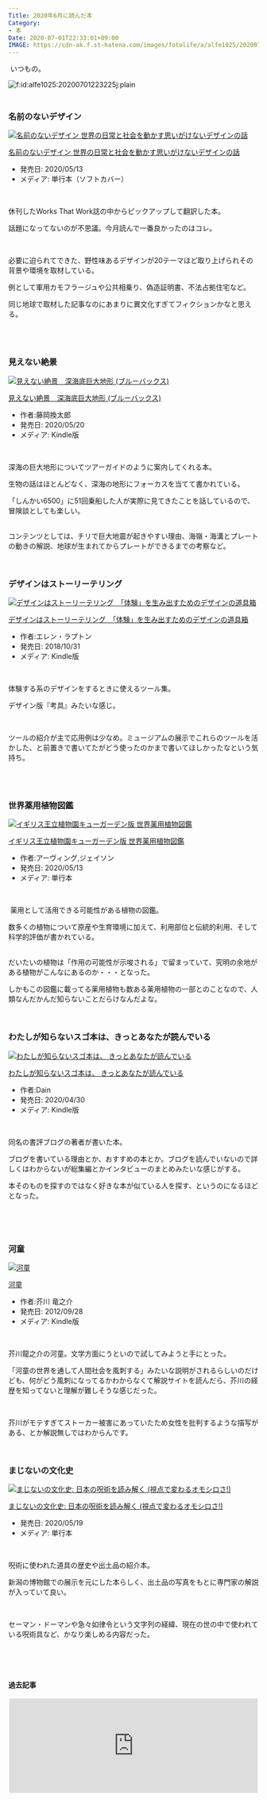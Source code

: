 ```yaml
---
Title: 2020年6月に読んだ本
Category:
- 本
Date: 2020-07-01T22:33:01+09:00
IMAGE: https://cdn-ak.f.st-hatena.com/images/fotolife/a/alfe1025/20200701/20200701223225.jpg
---
```



 いつもの。

<img src="https://cdn-ak.f.st-hatena.com/images/fotolife/a/alfe1025/20200701/20200701223225.jpg" alt="f:id:alfe1025:20200701223225j:plain" title="f:id:alfe1025:20200701223225j:plain" class="hatena-fotolife" itemprop="image" />

### <br />名前のないデザイン

<div class="freezed">
<div class="external-link-detail"><a href="https://www.amazon.co.jp/exec/obidos/ASIN/4766133935/ab1025-22/"><img src="https://m.media-amazon.com/images/I/51bR1IbTpdL._SL160_.jpg" class="external-link-detail-image" alt="名前のないデザイン 世界の日常と社会を動かす思いがけないデザインの話" title="名前のないデザイン 世界の日常と社会を動かす思いがけないデザインの話" /></a>
<div class="external-link-detail-info">
<p class="external-link-detail-title"><a href="https://www.amazon.co.jp/exec/obidos/ASIN/4766133935/ab1025-22/">名前のないデザイン 世界の日常と社会を動かす思いがけないデザインの話</a>
<ul>
<li><span class="external-link-detail-label">発売日:</span> 2020/05/13</li>
<li><span class="external-link-detail-label">メディア:</span> 単行本（ソフトカバー）</li>
</ul>
</div>
<div class="external-link-detail-foot"> </div>
</div>
</div>

休刊したWorks That Work誌の中からピックアップして翻訳した本。

話題になってないのが不思議。今月読んで一番良かったのはコレ。

 

必要に迫られてできた、野性味あるデザインが20テーマほど取り上げられその背景や環境を取材している。

例として軍用カモフラージュや公共相乗り、偽造証明書、不法占拠住宅など。

同じ地球で取材した記事なのにあまりに異文化すぎてフィクションかなと思える。

 

### <br />見えない絶景

<div class="freezed">
<div class="external-link-detail"><a href="https://www.amazon.co.jp/exec/obidos/ASIN/B088KJG9L8/ab1025-22/"><img src="https://m.media-amazon.com/images/I/51XLyp2BrlL._SL160_.jpg" class="external-link-detail-image" alt="見えない絶景　深海底巨大地形 (ブルーバックス)" title="見えない絶景　深海底巨大地形 (ブルーバックス)" /></a>
<div class="external-link-detail-info">
<p class="external-link-detail-title"><a href="https://www.amazon.co.jp/exec/obidos/ASIN/B088KJG9L8/ab1025-22/">見えない絶景　深海底巨大地形 (ブルーバックス)</a>
<ul>
<li><span class="external-link-detail-label">作者:</span>藤岡換太郎</li>
<li><span class="external-link-detail-label">発売日:</span> 2020/05/20</li>
<li><span class="external-link-detail-label">メディア:</span> Kindle版</li>
</ul>
</div>
<div class="external-link-detail-foot"> </div>
</div>
</div>

深海の巨大地形についてツアーガイドのように案内してくれる本。

生物の話はほとんどなく、深海の地形にフォーカスを当てて書かれている。

「しんかい6500」に51回乗船した人が実際に見てきたことを話しているので、冒険談としても楽しい。

<br />コンテンツとしては、チリで巨大地震が起きやすい理由、海嶺・海溝とプレートの動きの解説、地球が生まれてからプレートができるまでの考察など。

 

### デザインはストーリーテリング

<div class="freezed">
<div class="external-link-detail"><a href="https://www.amazon.co.jp/exec/obidos/ASIN/B07J62CY6H/ab1025-22/"><img src="https://m.media-amazon.com/images/I/51hkcARsMPL._SL160_.jpg" class="external-link-detail-image" alt="デザインはストーリーテリング　「体験」を生み出すためのデザインの道具箱" title="デザインはストーリーテリング　「体験」を生み出すためのデザインの道具箱" /></a>
<div class="external-link-detail-info">
<p class="external-link-detail-title"><a href="https://www.amazon.co.jp/exec/obidos/ASIN/B07J62CY6H/ab1025-22/">デザインはストーリーテリング　「体験」を生み出すためのデザインの道具箱</a>
<ul>
<li><span class="external-link-detail-label">作者:</span>エレン・ラプトン</li>
<li><span class="external-link-detail-label">発売日:</span> 2018/10/31</li>
<li><span class="external-link-detail-label">メディア:</span> Kindle版</li>
</ul>
</div>
<div class="external-link-detail-foot"> </div>
</div>
</div>

体験する系のデザインをするときに使えるツール集。

デザイン版『考具』みたいな感じ。

 

ツールの紹介が主で応用例は少なめ。ミュージアムの展示でこれらのツールを活かした、と前置きで書いてたがどう使ったのかまで書いてほしかったなという気持ち。

 

### <br />世界薬用植物図鑑

<div class="freezed">
<div class="external-link-detail"><a href="https://www.amazon.co.jp/exec/obidos/ASIN/4562057386/ab1025-22/"><img src="https://m.media-amazon.com/images/I/51yXucsry2L._SL160_.jpg" class="external-link-detail-image" alt="イギリス王立植物園キューガーデン版 世界薬用植物図鑑" title="イギリス王立植物園キューガーデン版 世界薬用植物図鑑" /></a>
<div class="external-link-detail-info">
<p class="external-link-detail-title"><a href="https://www.amazon.co.jp/exec/obidos/ASIN/4562057386/ab1025-22/">イギリス王立植物園キューガーデン版 世界薬用植物図鑑</a>
<ul>
<li><span class="external-link-detail-label">作者:</span>アーヴィング,ジェイソン</li>
<li><span class="external-link-detail-label">発売日:</span> 2020/05/13</li>
<li><span class="external-link-detail-label">メディア:</span> 単行本</li>
</ul>
</div>
<div class="external-link-detail-foot"> </div>
</div>
</div>

 薬用として活用できる可能性がある植物の図鑑。

数多くの植物について原産や生育環境に加えて、利用部位と伝統的利用、そして科学的評価が書かれている。

<br />だいたいの植物は「作用の可能性が示唆される」で留まっていて、究明の余地がある植物がこんなにあるのか・・・となった。

しかもこの図鑑に載ってる薬用植物も数ある薬用植物の一部とのことなので、人類なんだかんだ知らないことだらけなんだよな。

 

### わたしが知らないスゴ本は、きっとあなたが読んでいる

<div class="freezed">
<div class="external-link-detail"><a href="https://www.amazon.co.jp/exec/obidos/ASIN/B087M2V5G6/ab1025-22/"><img src="https://m.media-amazon.com/images/I/51pVimw0bCL._SL160_.jpg" class="external-link-detail-image" alt="わたしが知らないスゴ本は、 きっとあなたが読んでいる" title="わたしが知らないスゴ本は、 きっとあなたが読んでいる" /></a>
<div class="external-link-detail-info">
<p class="external-link-detail-title"><a href="https://www.amazon.co.jp/exec/obidos/ASIN/B087M2V5G6/ab1025-22/">わたしが知らないスゴ本は、 きっとあなたが読んでいる</a>
<ul>
<li><span class="external-link-detail-label">作者:</span>Dain</li>
<li><span class="external-link-detail-label">発売日:</span> 2020/04/30</li>
<li><span class="external-link-detail-label">メディア:</span> Kindle版</li>
</ul>
</div>
<div class="external-link-detail-foot"> </div>
</div>
</div>

同名の書評ブログの著者が書いた本。

ブログを書いている理由とか、おすすめの本とか。ブログを読んでいないので詳しくはわからないが総集編とかインタビューのまとめみたいな感じがする。

本そのものを探すのではなく好きな本が似ている人を探す、というのになるほどとなった。

 

 

### 河童 

<div class="freezed">
<div class="external-link-detail"><a href="https://www.amazon.co.jp/exec/obidos/ASIN/B009IWNFY4/ab1025-22/"><img src="https://m.media-amazon.com/images/I/41+xWcitoHL._SL160_.jpg" class="external-link-detail-image" alt="河童" title="河童" /></a>
<div class="external-link-detail-info">
<p class="external-link-detail-title"><a href="https://www.amazon.co.jp/exec/obidos/ASIN/B009IWNFY4/ab1025-22/">河童</a>
<ul>
<li><span class="external-link-detail-label">作者:</span>芥川 竜之介</li>
<li><span class="external-link-detail-label">発売日:</span> 2012/09/28</li>
<li><span class="external-link-detail-label">メディア:</span> Kindle版</li>
</ul>
</div>
<div class="external-link-detail-foot"> </div>
</div>
</div>

芥川龍之介の河童。文学方面にうといので試してみようと手にとった。

「河童の世界を通して人間社会を風刺する」みたいな説明がされるらしいのだけども、何がどう風刺になってるかわからなくて解説サイトを読んだら、芥川の経歴を知ってないと理解が難しそうな感じだった。

 

芥川がモテすぎてストーカー被害にあっていたため女性を批判するような描写がある、とか解説無しではわからんです。

 

### まじないの文化史

<div class="freezed">
<div class="external-link-detail"><a href="https://www.amazon.co.jp/exec/obidos/ASIN/4309228038/ab1025-22/"><img src="https://m.media-amazon.com/images/I/517Qa2QKs+L._SL160_.jpg" class="external-link-detail-image" alt="まじないの文化史: 日本の呪術を読み解く (視点で変わるオモシロさ!)" title="まじないの文化史: 日本の呪術を読み解く (視点で変わるオモシロさ!)" /></a>
<div class="external-link-detail-info">
<p class="external-link-detail-title"><a href="https://www.amazon.co.jp/exec/obidos/ASIN/4309228038/ab1025-22/">まじないの文化史: 日本の呪術を読み解く (視点で変わるオモシロさ!)</a>
<ul>
<li><span class="external-link-detail-label">発売日:</span> 2020/05/19</li>
<li><span class="external-link-detail-label">メディア:</span> 単行本</li>
</ul>
</div>
<div class="external-link-detail-foot"> </div>
</div>
</div>

呪術に使われた道具の歴史や出土品の紹介本。

新潟の博物館での展示を元にした本らしく、出土品の写真をもとに専門家の解説が入っていて良い。

 

セーマン・ドーマンや急々如律令という文字列の経緯、現在の世の中で使われている呪術具など、かなり楽しめる内容だった。

 

 
<h4>過去記事</h4>

<iframe class="embed-card embed-blogcard" style="display: block; width: 100%; height: 190px; max-width: 500px; margin: auto;" title="2020年5月に読んだ本 - FUN YOU BLOG" src="https://hatenablog-parts.com/embed?url=https%3A%2F%2Fblog.alfebelow.com%2Fentry%2F2020%2F05%2F30%2F2020%25E5%25B9%25B45%25E6%259C%2588%25E3%2581%25AB%25E8%25AA%25AD%25E3%2582%2593%25E3%2581%25A0%25E6%259C%25AC" frameborder="0" scrolling="no"></iframe>

 

